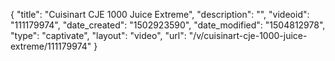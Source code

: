 {
    "title": "Cuisinart CJE 1000 Juice Extreme",
    "description": "",
    "videoid": "111179974",
    "date_created": "1502923590",
    "date_modified": "1504812978",
    "type": "captivate",
    "layout": "video",
    "url": "\/v\/cuisinart-cje-1000-juice-extreme\/111179974"
}